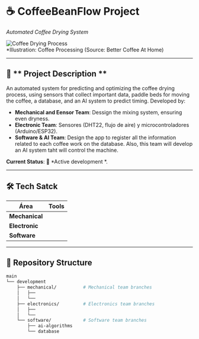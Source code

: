# ☕ CoffeeBeanFlow Project  
*Automated Coffee Drying System*  

![Coffee Drying Process](https://th.bing.com/th/id/R.6c67490baf301ec8d2d6adfe3c56fa0d?rik=0WUVPxQI9cEtKA&pid=ImgRaw&r=0)    
*Illustration: Coffee Processing  (Source: Better Coffee At Home)

---

## 📌 ** Project Description **  
An automated system for predicting and optimizing the coffee drying process, using sensors that collect important data, paddle beds for moving the coffee, a database, and an AI system to predict timing. Developed by:
- **Mechanical and Eensor Team**: Dessign the mixing system, ensuring even dryness.  
- **Electronic Team**: Sensores (DHT22, flujo de aire) y microcontroladores (Arduino/ESP32).  
- **Software & AI Team**: Design the app to register all the information related to each coffee work on the database. Also, this team will develop an AI system taht will control the machine.

**Current Status**: 🚧 *Active development *.  

---

## 🛠️ **Tech Satck**  
| Área                  | Tools                                                                |
|-----------------------|----------------------------------------------------------------------|
| **Mechanical**        |                                                                      |
| **Electronic**        |                                                                      |
| **Software**          |                                                                      |


---

## 📂 **Repository Structure**  
```bash
main
└── development
    ├── mechanical/          # Mechanical team branches
    │   ├──    
    │   └── 
    ├── electronics/         # Electronics team branches
    │   ├── 
    │   └── 
    └── software/            # Software team branches
        ├── ai-algorithms
        └── database
